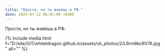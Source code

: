 ```yaml
---
title: "Прости, но ты живёшь в РФ."
date: 2023-07-12 06:01:00 +0300
---
```


Прости, но ты живёшь в РФ.

{% include media.html f="D:/site/GiT/whiteldragon.github.io/assets/vk_photos/2/L6rm8kcRV7A.jpg" alt="" %}
